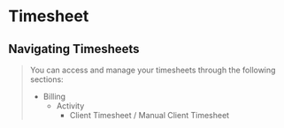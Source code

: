 # Timesheet
## Navigating Timesheets

> You can access and manage your timesheets through the following sections:
> - Billing
>   - Activity
>     - Client Timesheet / Manual Client Timesheet
